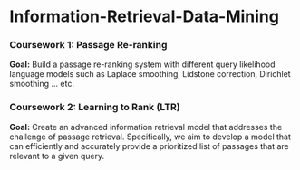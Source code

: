 # Information-Retrieval-Data-Mining
 
### Coursework 1: Passage Re-ranking
**Goal:** Build a passage re-ranking system with different query likelihood language models such as Laplace smoothing, Lidstone correction, Dirichlet smoothing ... etc.

### Coursework 2: Learning to Rank (LTR)
**Goal:** Create an advanced information retrieval model that addresses the challenge of passage retrieval. Specifically, we aim to develop a model that can efficiently and accurately provide a prioritized list of passages that are relevant to a given query.
